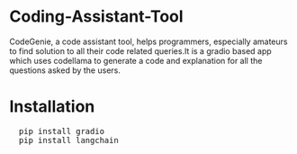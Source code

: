 # Coding-Assistant-Tool
CodeGenie, a code assistant tool, helps programmers, especially amateurs to find solution to all their code related queries.It is a gradio based app which uses codellama to generate a code and explanation for all the questions asked by the users.

# Installation
<pre>
  pip install gradio
  pip install langchain
</pre>
